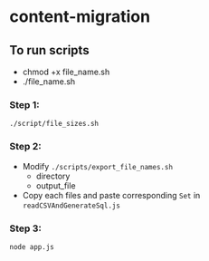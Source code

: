 # content-migration

## To run scripts
- chmod +x file_name.sh
- ./file_name.sh

### Step 1:

    ./script/file_sizes.sh

### Step 2:
- Modify `./scripts/export_file_names.sh`
   - directory
   - output_file 
- Copy each files and paste corresponding `Set` in `readCSVAndGenerateSql.js`

### Step 3:

    node app.js